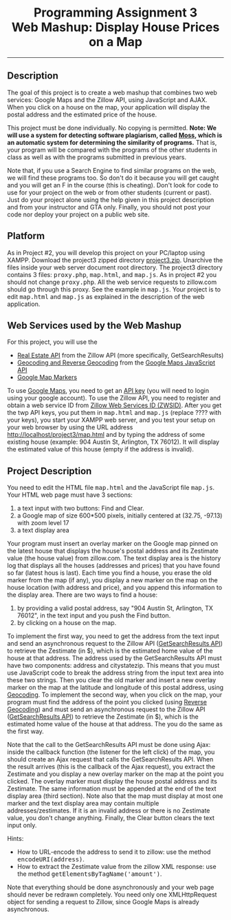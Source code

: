 <center>
<h1>Programming Assignment 3<br>
Web Mashup: Display House Prices on a Map</h1>
</center>
<hr>
<h2>Description</h2>
<p>
The goal of this project is to create a web mashup
that combines two web services: Google Maps and the Zillow API,
using JavaScript and AJAX. When you click on a house on the map,
your application will display the postal address and the estimated price of the house.
</p>
<p>
This project must be done individually. No copying is permitted. 
<b>Note: We will use a system for detecting software plagiarism, called
<a href="http://theory.stanford.edu/~aiken/moss/" target="_top">Moss</a>,
which is an automatic system for determining the similarity of programs.</b>
That is, your program will be compared with the programs of the other students in class
as well as with the programs submitted in previous years.
</p>
<p>
Note that, if you use a Search Engine to find similar programs on the web, we will find these programs too.
So don't do it because you will get caught and you will get an F in the course (this is cheating).
Don't look for code to use for your project on the web or from other students (current or past).
Just do your project alone using the help given in this project description and from your instructor and GTA only.
Finally, you should not post your code nor deploy your project on a public web site.
</p>
<h2>Platform</h2>
<p>
As in Project #2, you will develop this project on your PC/laptop using XAMPP.
Download the project3 zipped directory <a href="project3.zip">project3.zip</a>.
Unarchive the files inside your web server document root directory.
The project3 directory contains 3
files: <tt>proxy.php</tt>, <tt>map.html</tt>, and <tt>map.js</tt>.  As
in project #2 you should not change <tt>proxy.php</tt>.  All the web
service requests to zillow.com should go through this proxy. See the
example in <tt>map.js</tt>.  Your project is to edit <tt>map.html</tt>
and <tt>map.js</tt> as explained in the description of the web
application.
</p>
<h2>Web Services used by the Web Mashup</h2>
<p>
For this project, you will use the
</p><ul>
<li><a href="http://www.zillow.com/howto/api/APIOverview.htm" target="_top">Real Estate API</a> from the Zillow API (more specifically, GetSearchResults)
</li><li><a href="http://code.google.com/apis/maps/documentation/javascript/geocoding.html" target="_top">Geocoding and Reverse Geocoding</a> from the
<a href="https://developers.google.com/maps/documentation/javascript/tutorial" target="_top">Google Maps JavaScript API</a>
</li><li><a href="https://developers.google.com/maps/documentation/javascript/markers" target="_top">Google Map Markers</a>
</li></ul>
To use <a href="https://developers.google.com/maps/documentation/javascript/tutorial" target="_top">Google Maps</a>, you need to get an <a href="https://developers.google.com/maps/documentation/javascript/get-api-key" target="_top">API key</a> (you will need to login using your google account).
To use the Zillow API, you need to register and obtain a web service ID from
<a href="http://www.zillow.com/webservice/Registration.htm" target="_top">Zillow Web Services ID (ZWSID)</a>.
After you get the twp API keys, you put them in <tt>map.html</tt> and <tt>map.js</tt> (replace ???? with your keys), you start your XAMPP web server, and you
test your setup on your web browser by using the URL address
<a href="http://localhost/project3/map.html" target="_top">http://localhost/project3/map.html</a>
and by typing the address of some existing house (example: 904 Austin St, Arlington, TX 76012).
It will display the estimated value of this house (empty if the address is invalid).
<p>
</p><h2>Project Description</h2>
<p>
You need to edit the HTML file <tt>map.html</tt> and the JavaScript file <tt>map.js</tt>.
Your HTML web page must have 3 sections: 
</p><ol>
<li>a text input with two buttons: Find and Clear.</li>
<li>a Google map of size 600*500 pixels, initially centered at (32.75, -97.13) with zoom level 17</li>
<li>a text display area</li>
</ol>
<p></p>
<p>
Your program must insert an overlay marker on the Google
map pinned on the latest house that displays the house's
postal address and its Zestimate value (the house value) from
zillow.com. The text display area is the history log that 
displays all the houses (addresses and prices) that you have found so far (latest hous is last).
Each time you find a house, you erase the old marker from the map (if any),
you display a new marker on the map on the house location (with address and price),
and you append this information to the display area.
There are two ways to find a house:
</p><ol>
<li>by providing a valid postal address, say "904 Austin St, Arlington, TX 76012",
in the text input and you push the Find button.</li>
<li>by clicking on a house on the map.</li>
</ol>
To implement the first way, you need to get the address from the text input
and send an asynchronous request to the Zillow API
(<a href="http://www.zillow.com/howto/api/GetSearchResults.htm" target="_top">GetSearchResults API</a>)
to retrieve the Zestimate (in $), which is the estimated home value of the house at that address.
The address used by the GetSearchResults API must have two components: address and
citystatezip. This means that you must use JavaScript code to break
the address string from the input text area into these two strings.  
Then you clear the old marker and insert a new overlay marker on the map at
the latitude and longitude of this postal address, using
<a href="http://code.google.com/apis/maps/documentation/javascript/geocoding.html" target="_top">Geocoding</a>.
To implement the second way, when you click on the map,
your program must find the address of the point you clicked (using
<a href="http://code.google.com/apis/maps/documentation/javascript/geocoding.html#ReverseGeocoding" target="_top">Reverse Geocoding</a>)
and must send an asynchronous request to the Zillow API
(<a href="http://www.zillow.com/howto/api/GetSearchResults.htm">GetSearchResults API</a>)
to retrieve the Zestimate (in $), which is the estimated home
value of the house at that address. The you do the same as the first way.
<p></p>
<p>
Note that the call to the GetSearchResults API must be done using
Ajax: inside the callback function (the listener for the left click)
of the map, you should create an Ajax request that calls the
GetSearchResults API. When the result arrives (this is the callback of
the Ajax request), you extract the Zestimate and you display a new overlay marker on the
map at the point you clicked.  The overlay marker must display the
house postal address and its Zestimate.  The same information must be
appended at the end of the text display area (third section).  
Note also that the map must
display at most one marker and the text display area may
contain multiple addresses/zestimates. 
If it is an invalid address or there is no Zestimate value, you don't change anything.
Finally, the Clear button clears the text input only.
</p>
Hints:
<ul>
<li>How to URL-encode the address to send it to zillow: use the
method <tt>encodeURI(address)</tt>.</li>
<li>How to extract the Zestimate value from the zillow XML response: use the
method <tt>getElementsByTagName('amount')</tt>.</li>
</ul>
<p>
Note that everything should be done asynchronously and your web page
should never be redrawn completely. You need only one XMLHttpRequest object for sending a
request to Zillow, since Google Maps is already asynchronous.
</p>
